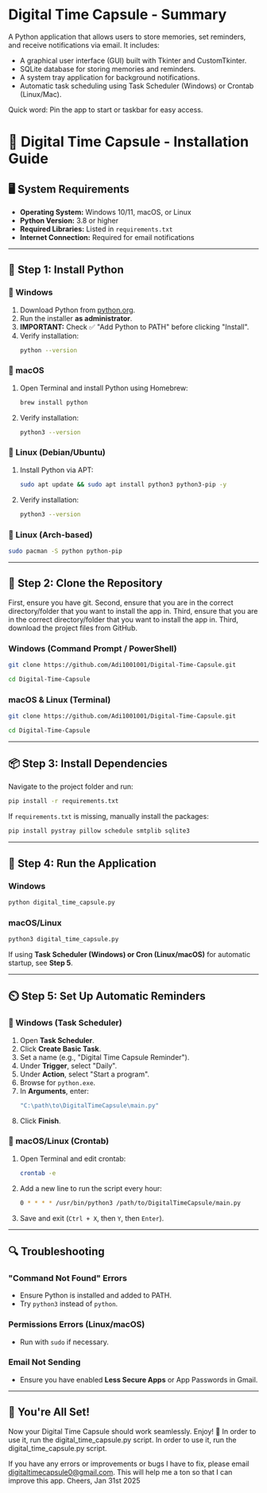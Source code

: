 # Digital Time Capsule - Summary

A Python application that allows users to store memories, set reminders, and receive notifications via email. It includes:

- A graphical user interface (GUI) built with Tkinter and CustomTkinter.
- SQLite database for storing memories and reminders.
- A system tray application for background notifications.
- Automatic task scheduling using Task Scheduler (Windows) or Crontab (Linux/Mac).

Quick word: Pin the app to start or taskbar for easy access.

# 📌 Digital Time Capsule - Installation Guide

## 🖥️ System Requirements

- **Operating System:** Windows 10/11, macOS, or Linux
- **Python Version:** 3.8 or higher
- **Required Libraries:** Listed in `requirements.txt`
- **Internet Connection:** Required for email notifications

---

## 🔽 Step 1: Install Python

### 🏁 Windows

1. Download Python from [python.org](https://www.python.org/downloads/).
2. Run the installer **as administrator**.
3. **IMPORTANT:** Check ✅ "Add Python to PATH" before clicking "Install".
4. Verify installation:
   ```sh
   python --version
   ```

### 🍏 macOS

1. Open Terminal and install Python using Homebrew:
   ```sh
   brew install python
   ```
2. Verify installation:
   ```sh
   python3 --version
   ```

### 🐧 Linux (Debian/Ubuntu)

1. Install Python via APT:
   ```sh
   sudo apt update && sudo apt install python3 python3-pip -y
   ```
2. Verify installation:
   ```sh
   python3 --version
   ```

### 🐧 Linux (Arch-based)

```sh
sudo pacman -S python python-pip
```

---

## 👥 Step 2: Clone the Repository

First, ensure you have git.
Second, ensure that you are in the correct directory/folder that you want to install the app in.
Third, ensure that you are in the correct directory/folder that you want to install the app in.
Third, download the project files from GitHub.

### Windows (Command Prompt / PowerShell)

```sh
git clone https://github.com/Adi1001001/Digital-Time-Capsule.git
```

```sh
cd Digital-Time-Capsule
```

### macOS & Linux (Terminal)

```sh
git clone https://github.com/Adi1001001/Digital-Time-Capsule.git
```

```sh
cd Digital-Time-Capsule
```

---

## 📦 Step 3: Install Dependencies

Navigate to the project folder and run:

```sh
pip install -r requirements.txt
```

If `requirements.txt` is missing, manually install the packages:

```sh
pip install pystray pillow schedule smtplib sqlite3
```

---

## 🚀 Step 4: Run the Application

### Windows

```sh
python digital_time_capsule.py
```

### macOS/Linux

```sh
python3 digital_time_capsule.py
```

If using **Task Scheduler (Windows) or Cron (Linux/macOS)** for automatic startup, see **Step 5**.

---

## ⏲️ Step 5: Set Up Automatic Reminders

### 🏁 Windows (Task Scheduler)

1. Open **Task Scheduler**.
2. Click **Create Basic Task**.
3. Set a name (e.g., "Digital Time Capsule Reminder").
4. Under **Trigger**, select "Daily".
5. Under **Action**, select "Start a program".
6. Browse for `python.exe`.
7. In **Arguments**, enter:
   ```sh
   "C:\path\to\DigitalTimeCapsule\main.py"
   ```
8. Click **Finish**.

### 🍏 macOS/Linux (Crontab)

1. Open Terminal and edit crontab:
   ```sh
   crontab -e
   ```
2. Add a new line to run the script every hour:
   ```sh
   0 * * * * /usr/bin/python3 /path/to/DigitalTimeCapsule/main.py
   ```
3. Save and exit (`Ctrl + X`, then `Y`, then `Enter`).

---

## 🔍 Troubleshooting

### "Command Not Found" Errors

- Ensure Python is installed and added to PATH.
- Try `python3` instead of `python`.

### Permissions Errors (Linux/macOS)

- Run with `sudo` if necessary.

### Email Not Sending

- Ensure you have enabled **Less Secure Apps** or App Passwords in Gmail.

---

## 🎉 You're All Set!

Now your Digital Time Capsule should work seamlessly. Enjoy! 🚀
In order to use it, run the digital_time_capsule.py script.
In order to use it, run the digital_time_capsule.py script.

If you have any errors or improvements or bugs I have to fix, please email digitaltimecapsule0@gmail.com. This will help me a ton so that I can improve this app.
Cheers, Jan 31st 2025
